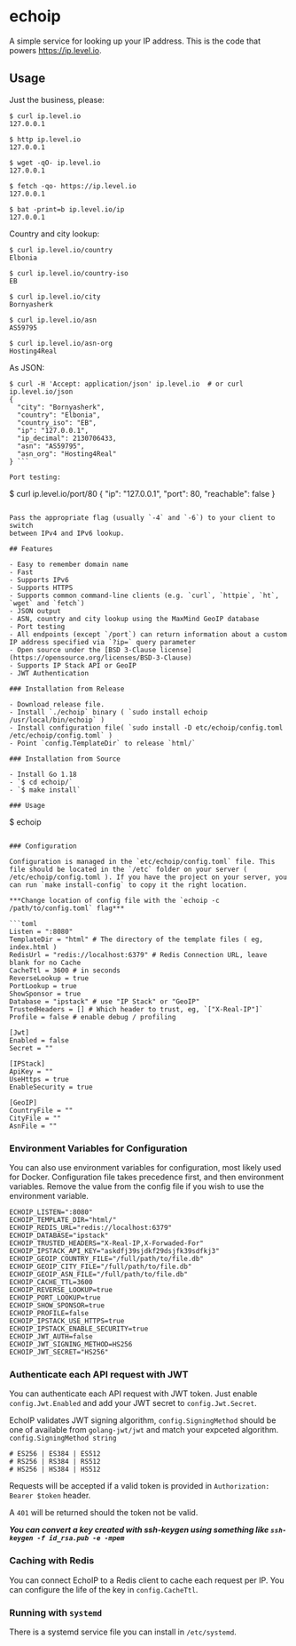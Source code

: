 # echoip

A simple service for looking up your IP address. This is the code that powers
https://ip.level.io.

## Usage

Just the business, please:

```
$ curl ip.level.io
127.0.0.1

$ http ip.level.io
127.0.0.1

$ wget -qO- ip.level.io
127.0.0.1

$ fetch -qo- https://ip.level.io
127.0.0.1

$ bat -print=b ip.level.io/ip
127.0.0.1
```

Country and city lookup:

```
$ curl ip.level.io/country
Elbonia

$ curl ip.level.io/country-iso
EB

$ curl ip.level.io/city
Bornyasherk

$ curl ip.level.io/asn
AS59795

$ curl ip.level.io/asn-org
Hosting4Real
```

As JSON:

```
$ curl -H 'Accept: application/json' ip.level.io  # or curl ip.level.io/json
{
  "city": "Bornyasherk",
  "country": "Elbonia",
  "country_iso": "EB",
  "ip": "127.0.0.1",
  "ip_decimal": 2130706433,
  "asn": "AS59795",
  "asn_org": "Hosting4Real"
} ```

Port testing:

```
$ curl ip.level.io/port/80
{
  "ip": "127.0.0.1",
  "port": 80,
  "reachable": false
}
```

Pass the appropriate flag (usually `-4` and `-6`) to your client to switch
between IPv4 and IPv6 lookup.

## Features

- Easy to remember domain name
- Fast
- Supports IPv6
- Supports HTTPS
- Supports common command-line clients (e.g. `curl`, `httpie`, `ht`, `wget` and `fetch`)
- JSON output
- ASN, country and city lookup using the MaxMind GeoIP database
- Port testing
- All endpoints (except `/port`) can return information about a custom IP address specified via `?ip=` query parameter
- Open source under the [BSD 3-Clause license](https://opensource.org/licenses/BSD-3-Clause)
- Supports IP Stack API or GeoIP
- JWT Authentication

### Installation from Release

- Download release file.
- Install `./echoip` binary ( `sudo install echoip /usr/local/bin/echoip` )
- Install configuration file( `sudo install -D etc/echoip/config.toml /etc/echoip/config.toml` )
- Point `config.TemplateDir` to release `html/`

### Installation from Source

- Install Go 1.18
- `$ cd echoip/`
- `$ make install`

### Usage

```
$ echoip
```

### Configuration

Configuration is managed in the `etc/echoip/config.toml` file. This file should be located in the `/etc` folder on your server ( /etc/echoip/config.toml ). If you have the project on your server, you can run `make install-config` to copy it the right location.

***Change location of config file with the `echoip -c /path/to/config.toml` flag***

```toml
Listen = ":8080"
TemplateDir = "html" # The directory of the template files ( eg, index.html )
RedisUrl = "redis://localhost:6379" # Redis Connection URL, leave blank for no Cache
CacheTtl = 3600 # in seconds
ReverseLookup = true
PortLookup = true
ShowSponsor = true
Database = "ipstack" # use "IP Stack" or "GeoIP"
TrustedHeaders = [] # Which header to trust, eg, `["X-Real-IP"]`
Profile = false # enable debug / profiling

[Jwt]
Enabled = false
Secret = ""

[IPStack]
ApiKey = "" 
UseHttps = true
EnableSecurity = true

[GeoIP]
CountryFile = ""
CityFile = ""
AsnFile = ""
```

### Environment Variables for Configuration
You can also use environment variables for configuration, most likely used for Docker. Configuration file takes precedence first, and then environment variables. Remove the value from the config file if you wish to use the environment variable.

```
ECHOIP_LISTEN=":8080"
ECHOIP_TEMPLATE_DIR="html/"
ECHOIP_REDIS_URL="redis://localhost:6379"
ECHOIP_DATABASE="ipstack"
ECHOIP_TRUSTED_HEADERS="X-Real-IP,X-Forwaded-For"
ECHOIP_IPSTACK_API_KEY="askdfj39sjdkf29dsjfk39sdfkj3"
ECHOIP_GEOIP_COUNTRY_FILE="/full/path/to/file.db"
ECHOIP_GEOIP_CITY_FILE="/full/path/to/file.db"
ECHOIP_GEOIP_ASN_FILE="/full/path/to/file.db"
ECHOIP_CACHE_TTL=3600
ECHOIP_REVERSE_LOOKUP=true
ECHOIP_PORT_LOOKUP=true
ECHOIP_SHOW_SPONSOR=true
ECHOIP_PROFILE=false
ECHOIP_IPSTACK_USE_HTTPS=true
ECHOIP_IPSTACK_ENABLE_SECURITY=true
ECHOIP_JWT_AUTH=false
ECHOIP_JWT_SIGNING_METHOD=HS256
ECHOIP_JWT_SECRET="HS256"
```

### Authenticate each API request with JWT

You can authenticate each API request with JWT token.
Just enable `config.Jwt.Enabled` and add your JWT secret to `config.Jwt.Secret`. 

EchoIP validates JWT signing algorithm, `config.SigningMethod` should be one of available from `golang-jwt/jwt` and match your expceted algorithm.
`config.SigningMethod string`

```
# ES256 | ES384 | ES512 
# RS256 | RS384 | RS512 
# HS256 | HS384 | HS512
```

Requests will be accepted if a valid token is provided in `Authorization: Bearer $token` header.

A `401` will be returned should the token not be valid.

***You can convert a key created with ssh-keygen using something like `ssh-keygen -f id_rsa.pub -e -mpem`***

### Caching with Redis

You can connect EchoIP to a Redis client to cache each request per IP. You can configure the life of the key in `config.CacheTtl`.

### Running with `systemd`

There is a systemd service file you can install in `/etc/systemd`.
